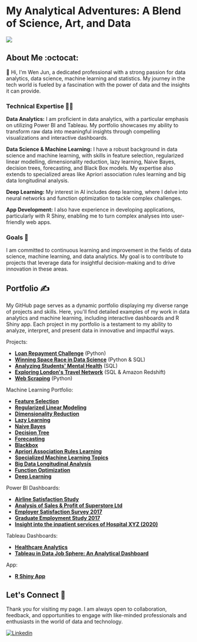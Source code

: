 # My Analytical Adventures: A Blend of Science, Art, and Data
![](https://user-images.githubusercontent.com/74038190/240906093-9be4d344-6782-461a-b5a6-32a07bf7b34e.gif)

## About Me :octocat:

👋 Hi, I'm Wen Jun, a dedicated professional with a strong passion for data analytics, data science, machine learning and statistics. My journey in the tech world is fueled by a fascination with the power of data and the insights it can provide.

### Technical Expertise 👨‍💻
**Data Analytics:** I am proficient in data analytics, with a particular emphasis on utilizing Power BI and Tableau. My portfolio showcases my ability to transform raw data into meaningful insights through compelling visualizations and interactive dashboards.

**Data Science & Machine Learning:** I have a robust background in data science and machine learning, with skills in feature selection, regularized linear modelling, dimensionality reduction, lazy learning, Naive Bayes, decision trees, forecasting, and Black Box models. My expertise also extends to specialized areas like Apriori association rules learning and big data longitudinal analysis.

**Deep Learning:** My interest in AI includes deep learning, where I delve into neural networks and function optimization to tackle complex challenges.

**App Development:** I also have experience in developing applications, particularly with R Shiny, enabling me to turn complex analyses into user-friendly web apps.

### Goals :dart:
I am committed to continuous learning and improvement in the fields of data science, machine learning, and data analytics. My goal is to contribute to projects that leverage data for insightful decision-making and to drive innovation in these areas.

## Portfolio :writing_hand:

My GitHub page serves as a dynamic portfolio displaying my diverse range of projects and skills. Here, you'll find detailed examples of my work in data analytics and machine learning, including interactive dashboards and R Shiny app.
Each project in my portfolio is a testament to my ability to analyze, interpret, and present data in innovative and impactful ways.

Projects:
- **[Loan Repayment Challenge](project/LoanRepay/DS_Assessment_Lau.html)** (Python)
- **[Winning Space Race in Data Science](https://github.com/wenjun78/ibmdatasciencecap/blob/main/ds-capstone-coursera-LauWJ.pdf)** (Python & SQL)
- **[Analyzing Students' Mental Health](https://app.datacamp.com/workspace/w/2ca41a13-c686-4e7e-a5c8-185065a4fd2e/edit)** (SQL)
- **[Exploring London's Travel Network](https://app.datacamp.com/workspace/w/0f2a359f-96d0-4291-8e3a-c2eeacb8efb2/edit)** (SQL & Amazon Redshift)
- **[Web Scraping](https://wenjun78.github.io/portfolio/project/Python/Web_Scraping/Web_Scraping.html)** (Python)

Machine Learning Portfolio:
- **[Feature Selection](https://wenjun78.github.io/portfolio/Feature%20Selection.html)**
- **[Regularized Linear Modeling](https://wenjun78.github.io/portfolio/Regularized%20Linear%20Regression.html)**
- **[Dimensionality Reduction](https://wenjun78.github.io/portfolio/Dimensionality%20Reduction.html)**
- **[Lazy Learning](https://wenjun78.github.io/portfolio/Lazy%20Learning.html)**
- **[Naive Bayes](https://wenjun78.github.io/portfolio/Naive%20Bayes.html)**
- **[Decision Tree](https://wenjun78.github.io/portfolio/Decision%20Tree.html)**
- **[Forecasting](https://wenjun78.github.io/portfolio/Forecasting.html)**
- **[Blackbox](https://wenjun78.github.io/portfolio/Black%20Box.html)**
- **[Apriori Association Rules Learning](https://wenjun78.github.io/portfolio/Apriori%20Association.html)**
- **[Specialized Machine Learning Topics](https://wenjun78.github.io/portfolio/Specialized%20Machine%20Learning%20Topics.html)**
- **[Big Data Longitudinal Analysis](https://wenjun78.github.io/portfolio/Big%20Data%20Longitudinal%20Analysis.html)**
- **[Function Optimization](https://wenjun78.github.io/portfolio/Optimization.html)**
- **[Deep Learning](https://wenjun78.github.io/portfolio/DeepLearning.html)**

Power BI Dashboards:
- **[Airline Satisfaction Study](https://tinyurl.com/flightsatrat)**
- **[Analysis of Sales & Profit of Superstore Ltd](https://tinyurl.com/dynamiklau)**
- **[Employer Satisfaction Survey 2017](https://tinyurl.com/2017-ess)**
- **[Graduate Employment Study 2017](https://tinyurl.com/2017-sls)**
- **[Insight into the inpatient services of Hospital XYZ (2020)](https://tinyurl.com/laujpmc23)**

Tableau Dashboards:
- **[Healthcare Analytics](https://public.tableau.com/views/HealthcareAnalytics_17015232280100/Dashboard1?:language=en-US&:display_count=n&:origin=viz_share_link)**
- **[Tableau in Data Job Sphere: An Analytical Dashboard](https://public.tableau.com/views/TableauinDataJobSphereAnAnalyticalDashboard/JobAnalytics?:language=en-US&:display_count=n&:origin=viz_share_link)**

App:
- **[R Shiny App](https://f7cnn8-wj-lau.shinyapps.io/Assign5/)** 

## Let's Connect :handshake:
Thank you for visiting my page. I am always open to collaboration, feedback, and opportunities to engage with like-minded professionals and enthusiasts in the world of data and technology.

[![Linkedin](https://img.shields.io/badge/LinkedIn-0077B5?style=for-the-badge&logo=linkedin&logoColor=white)](https://www.linkedin.com/in/wjun/)
